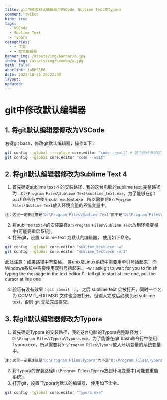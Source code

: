 ```yaml
---
title: git中修改默认编辑器为VSCode、Sublime Text或Typora
comment: twikoo
hide: true
tags:
  - VSCode
  - Sublime Text
  - Typora
categories:
  - - 工具
  - - 文本编辑器
banner_img: /assets/img/banner/a.jpg
index_img: /assets/img/common/a.jpg
math: false
abbrlink: fa6b5160
date: 2022-10-25 20:22:09
layout:
updated:
---
```


# git中修改默认编辑器

## 1. 将git默认编辑器修改为VSCode

右键git bash，修改git默认编辑器，操作如下：

```bash
git config --global --replace core.editor "code --wait" # 这个已经测试过了，可以使用(其实不修改也可以直接使用"code ."来打开当前文件夹)
git config --global core.editor "code --wait"
```

## 2. 将git默认编辑器修改为Sublime Text 4

1. 首先确定sublime text 4 的安装路径，我的这台电脑的sublime text 完整路径为：`D:\Program Files\Sublime Text\sublime_text.exe`，为了能够在git bash命令行中使用sublime_text.exe，所以需要将`D:\Program Files\Sublime Text`放入环境变量的系统变量中。

```bash
注：这里一定要注意是"D:\Program Files\Sublime Text"而不是"D:\Program Files\Sublime Text\"，多了一个反斜杠和少了一个反斜杠在Windows11系统中有很大区别。
```

2. 将sublime text 4的安装路径`D:\Program Files\Sublime Text`放到环境变量中(可能要重启系统)。
3. 打开git，设置 sublime text 为默认的编辑器， 使用如下命令。

```bash
git config --global core.editor "sublime_text.exe -w"
git config --global core.editor "sublime_text.exe -w|1"
```

此处注意：如果路径中有空格， 类unix及Linux系统中需要用单引号括起来，而Windows系统中需要使用双引号括起来。
-w : ask git to wait for you to finish typing the message in the text editor
l1 : tell git to start at line one, put the cursor at line one

4. 验证有没有效果：`git commit -a`， 之后 sublime text 会被打开，同时一个名为 COMMIT_EDITMSG 文件也会被打开。但输入完成后必须关闭 sublime text，否则 git 无法完成提交。

## 3. 将git默认编辑器修改为Typora

1. 首先确定Typora 的安装路径，我的这台电脑的Typora完整路径为：`D:\Program Files\Typora\Typora.exe`，为了能够在git bash命令行中使用Typora.exe，所以需要将`D:\Program Files\Typora`放入环境变量的系统变量中。

```bash
注：这里一定要注意是"D:\Program Files\Typora"而不是"D:\Program Files\Typora\"，多了一个反斜杠和少了一个反斜杠在Windows11系统中有很大区别。
```

2. 将Typora的安装路径`D:\Program Files\Typora`放到环境变量中(可能要重启系统)。
3. 打开git，设置 Typora为默认的编辑器， 使用如下命令。

```bash
git config --global core.editor "Typora.exe"
```

